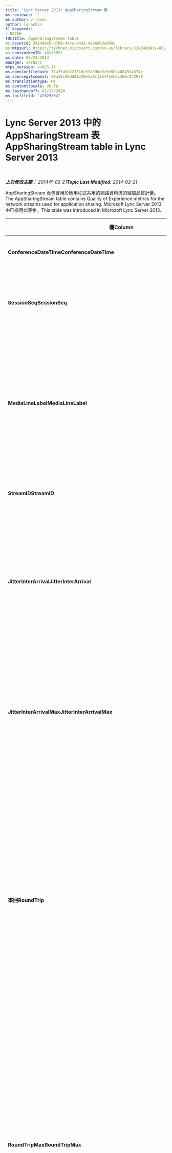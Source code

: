 ```yaml
---
title: 'Lync Server 2013: AppSharingStream 表'
ms.reviewer: ''
ms.author: v-lanac
author: lanachin
f1.keywords:
- NOCSH
TOCTitle: AppSharingStream table
ms:assetid: 391490cb-d7b8-44ca-b4d1-429600da909c
ms:mtpsurl: https://technet.microsoft.com/en-us/library/JJ204808(v=OCS.15)
ms:contentKeyID: 48183852
ms.date: 07/23/2014
manager: serdars
mtps_version: v=OCS.15
ms.openlocfilehash: 31a75ddd223816c57a69bd0c9e88b48845d4374e
ms.sourcegitcommit: 88a16c09dd91229e1a8c156445eb3c360c942978
ms.translationtype: MT
ms.contentlocale: zh-TW
ms.lasthandoff: 02/15/2020
ms.locfileid: "42029304"
---
```

<div data-xmlns="http://www.w3.org/1999/xhtml">

<div class="topic" data-xmlns="http://www.w3.org/1999/xhtml" data-msxsl="urn:schemas-microsoft-com:xslt" data-cs="http://msdn.microsoft.com/">

<div data-asp="http://msdn2.microsoft.com/asp">

# <a name="appsharingstream-table-in-lync-server-2013"></a><span data-ttu-id="96e37-102">Lync Server 2013 中的 AppSharingStream 表</span><span class="sxs-lookup"><span data-stu-id="96e37-102">AppSharingStream table in Lync Server 2013</span></span>

</div>

<div id="mainSection">

<div id="mainBody">

<span> </span>

<span data-ttu-id="96e37-103">_**上次修改主題：** 2014年-02-21_</span><span class="sxs-lookup"><span data-stu-id="96e37-103">_**Topic Last Modified:** 2014-02-21_</span></span>

<span data-ttu-id="96e37-104">AppSharingStream 表包含用於應用程式共用的網路資料流的經驗品質計量。</span><span class="sxs-lookup"><span data-stu-id="96e37-104">The AppSharingStream table contains Quality of Experience metrics for the network streams used for application sharing.</span></span> <span data-ttu-id="96e37-105">Microsoft Lync Server 2013 中已採用此表格。</span><span class="sxs-lookup"><span data-stu-id="96e37-105">This table was introduced in Microsoft Lync Server 2013.</span></span>


<table>
<colgroup>
<col style="width: 25%" />
<col style="width: 25%" />
<col style="width: 25%" />
<col style="width: 25%" />
</colgroup>
<thead>
<tr class="header">
<th><span data-ttu-id="96e37-106"><strong>欄</strong></span><span class="sxs-lookup"><span data-stu-id="96e37-106"><strong>Column</strong></span></span></th>
<th><span data-ttu-id="96e37-107"><strong>資料類型</strong></span><span class="sxs-lookup"><span data-stu-id="96e37-107"><strong>Data Type</strong></span></span></th>
<th><span data-ttu-id="96e37-108"><strong>主索引鍵 /</strong></span><span class="sxs-lookup"><span data-stu-id="96e37-108"><strong>Key/Index</strong></span></span></th>
<th><span data-ttu-id="96e37-109"><strong>詳細資料</strong></span><span class="sxs-lookup"><span data-stu-id="96e37-109"><strong>Details</strong></span></span></th>
</tr>
</thead>
<tbody>
<tr class="odd">
<td><p><span data-ttu-id="96e37-110"><strong>ConferenceDateTime</strong></span><span class="sxs-lookup"><span data-stu-id="96e37-110"><strong>ConferenceDateTime</strong></span></span></p></td>
<td><p><span data-ttu-id="96e37-111">dateTime</span><span class="sxs-lookup"><span data-stu-id="96e37-111">dateTime</span></span></p></td>
<td><p><span data-ttu-id="96e37-112">主要、外部</span><span class="sxs-lookup"><span data-stu-id="96e37-112">Primary, Foreign</span></span></p></td>
<td><p><span data-ttu-id="96e37-113">日期和啟動工作階段的時間。</span><span class="sxs-lookup"><span data-stu-id="96e37-113">Date and time that the session started.</span></span></p></td>
</tr>
<tr class="even">
<td><p><span data-ttu-id="96e37-114"><strong>SessionSeq</strong></span><span class="sxs-lookup"><span data-stu-id="96e37-114"><strong>SessionSeq</strong></span></span></p></td>
<td><p><span data-ttu-id="96e37-115">int</span><span class="sxs-lookup"><span data-stu-id="96e37-115">int</span></span></p></td>
<td><p><span data-ttu-id="96e37-116">主要、外部</span><span class="sxs-lookup"><span data-stu-id="96e37-116">Primary, Foreign</span></span></p></td>
<td><p><span data-ttu-id="96e37-117">用來區分工作階段的開始日期相同，並同時連續的識別碼。</span><span class="sxs-lookup"><span data-stu-id="96e37-117">Sequential identifier used to distinguish between sessions that started on the same date and at the same time.</span></span></p></td>
</tr>
<tr class="odd">
<td><p><span data-ttu-id="96e37-118"><strong>MediaLineLabel</strong></span><span class="sxs-lookup"><span data-stu-id="96e37-118"><strong>MediaLineLabel</strong></span></span></p></td>
<td><p><span data-ttu-id="96e37-119">tinyint</span><span class="sxs-lookup"><span data-stu-id="96e37-119">tinyint</span></span></p></td>
<td><p><span data-ttu-id="96e37-120">主要，外部</span><span class="sxs-lookup"><span data-stu-id="96e37-120">Primary, Foreign</span></span></p></td>
<td><p><span data-ttu-id="96e37-121">代表呼叫時所使用的視訊線的類型。</span><span class="sxs-lookup"><span data-stu-id="96e37-121">Represents the type of video line used in the call.</span></span> <span data-ttu-id="96e37-122">允許的值為：</span><span class="sxs-lookup"><span data-stu-id="96e37-122">Allowed values are:</span></span></p>
<ul>
<li><p><span data-ttu-id="96e37-123">0 – 音訊</span><span class="sxs-lookup"><span data-stu-id="96e37-123">0 – Audio</span></span></p></li>
<li><p><span data-ttu-id="96e37-124">1 – 影片</span><span class="sxs-lookup"><span data-stu-id="96e37-124">1 – Video</span></span></p></li>
<li><p><span data-ttu-id="96e37-125">2 – 全景視訊</span><span class="sxs-lookup"><span data-stu-id="96e37-125">2 – Panoramic video</span></span></p></li>
<li><p><span data-ttu-id="96e37-126">3 – 應用程式/桌面共用</span><span class="sxs-lookup"><span data-stu-id="96e37-126">3 –Application/Desktop Sharing</span></span></p></li>
</ul></td>
</tr>
<tr class="even">
<td><p><span data-ttu-id="96e37-127"><strong>StreamID</strong></span><span class="sxs-lookup"><span data-stu-id="96e37-127"><strong>StreamID</strong></span></span></p></td>
<td><p><span data-ttu-id="96e37-128">int</span><span class="sxs-lookup"><span data-stu-id="96e37-128">int</span></span></p></td>
<td><p><span data-ttu-id="96e37-129">主要</span><span class="sxs-lookup"><span data-stu-id="96e37-129">Primary</span></span></p></td>
<td><p><span data-ttu-id="96e37-130">應用程式共用資料流的唯一識別碼。</span><span class="sxs-lookup"><span data-stu-id="96e37-130">Unique identifier of the application sharing stream.</span></span></p></td>
</tr>
<tr class="odd">
<td><p><span data-ttu-id="96e37-131"><strong>JitterInterArrival</strong></span><span class="sxs-lookup"><span data-stu-id="96e37-131"><strong>JitterInterArrival</strong></span></span></p></td>
<td><p><span data-ttu-id="96e37-132">int</span><span class="sxs-lookup"><span data-stu-id="96e37-132">int</span></span></p></td>
<td></td>
<td><p><span data-ttu-id="96e37-133">偵測到之間 RTP 封包抵達的平均抖動值。</span><span class="sxs-lookup"><span data-stu-id="96e37-133">Average jitter detected between RTP packet arrivals.</span></span> <span data-ttu-id="96e37-134">(抖動是評量&quot;shakiness&quot;的呼叫。)高抖動值通常是造成壅塞或超載的媒體伺服器，並導致扭曲或遺失音訊。</span><span class="sxs-lookup"><span data-stu-id="96e37-134">(Jitter is a measure of the &quot;shakiness&quot; of a call.) High jitter values are typically caused by congestion or an overloaded media server, and result in distorted or lost audio.</span></span></p></td>
</tr>
<tr class="even">
<td><p><span data-ttu-id="96e37-135"><strong>JitterInterArrivalMax</strong></span><span class="sxs-lookup"><span data-stu-id="96e37-135"><strong>JitterInterArrivalMax</strong></span></span></p></td>
<td><p><span data-ttu-id="96e37-136">int</span><span class="sxs-lookup"><span data-stu-id="96e37-136">int</span></span></p></td>
<td></td>
<td><p><span data-ttu-id="96e37-137">偵測到 RTP 封包抵達之間的最大抖動。</span><span class="sxs-lookup"><span data-stu-id="96e37-137">Maximum jitter detected between RTP packet arrivals.</span></span> <span data-ttu-id="96e37-138">(抖動是評量&quot;shakiness&quot;的呼叫。)高抖動值通常是造成壅塞或超載的媒體伺服器，並導致扭曲或遺失音訊。</span><span class="sxs-lookup"><span data-stu-id="96e37-138">(Jitter is a measure of the &quot;shakiness&quot; of a call.) High jitter values are typically caused by congestion or an overloaded media server, and result in distorted or lost audio.</span></span></p></td>
</tr>
<tr class="odd">
<td><p><span data-ttu-id="96e37-139"><strong>來回</strong></span><span class="sxs-lookup"><span data-stu-id="96e37-139"><strong>RoundTrip</strong></span></span></p></td>
<td><p><span data-ttu-id="96e37-140">int</span><span class="sxs-lookup"><span data-stu-id="96e37-140">int</span></span></p></td>
<td></td>
<td><p><span data-ttu-id="96e37-141">平均量 （以毫秒為單位） 所需的即時傳輸通訊協定封包傳輸至另一個端點，再重新。</span><span class="sxs-lookup"><span data-stu-id="96e37-141">Average amount of (in milliseconds) required for a Real-Time Transport Protocol packet to travel to another endpoint and then back.</span></span> <span data-ttu-id="96e37-142">200 毫秒或更低的來回行程時間會被視為的可接受的品質。</span><span class="sxs-lookup"><span data-stu-id="96e37-142">Round-trip times of 200 milliseconds or less are considered of acceptable quality.</span></span></p>
<p><span data-ttu-id="96e37-143">高的來回行程值可能被因國際電話路由;路由設定錯誤;或超載的媒體伺服器。</span><span class="sxs-lookup"><span data-stu-id="96e37-143">High round-trip values can be caused by international call routing; a routing misconfiguration; or an overloaded media server.</span></span> <span data-ttu-id="96e37-144">高的來回行程時間會導致雙向、 即時音訊交談的問題。</span><span class="sxs-lookup"><span data-stu-id="96e37-144">High round-trip times result in difficulties with two-way, real-time audio conversations.</span></span></p></td>
</tr>
<tr class="even">
<td><p><span data-ttu-id="96e37-145"><strong>RoundTripMax</strong></span><span class="sxs-lookup"><span data-stu-id="96e37-145"><strong>RoundTripMax</strong></span></span></p></td>
<td><p><span data-ttu-id="96e37-146">int</span><span class="sxs-lookup"><span data-stu-id="96e37-146">int</span></span></p></td>
<td></td>
<td><p><span data-ttu-id="96e37-147">最大量 （以毫秒為單位） 所需的即時傳輸通訊協定封包傳輸至另一個端點，再重新。</span><span class="sxs-lookup"><span data-stu-id="96e37-147">Maximum amount of (in milliseconds) required for a Real-Time Transport Protocol packet to travel to another endpoint and then back.</span></span> <span data-ttu-id="96e37-148">200 毫秒或更低的來回行程時間會被視為的可接受的品質。</span><span class="sxs-lookup"><span data-stu-id="96e37-148">Round-trip times of 200 milliseconds or less are considered of acceptable quality.</span></span></p>
<p><span data-ttu-id="96e37-149">高的來回行程值可能被因國際電話路由;路由設定錯誤;或超載的媒體伺服器。</span><span class="sxs-lookup"><span data-stu-id="96e37-149">High round-trip values can be caused by international call routing; a routing misconfiguration; or an overloaded media server.</span></span> <span data-ttu-id="96e37-150">高的來回行程時間會導致雙向、 即時音訊交談的問題。</span><span class="sxs-lookup"><span data-stu-id="96e37-150">High round-trip times result in difficulties with two-way, real-time audio conversations.</span></span></p></td>
</tr>
<tr class="odd">
<td><p><span data-ttu-id="96e37-151"><strong>PacketLossRate</strong></span><span class="sxs-lookup"><span data-stu-id="96e37-151"><strong>PacketLossRate</strong></span></span></p></td>
<td><p><span data-ttu-id="96e37-152">float</span><span class="sxs-lookup"><span data-stu-id="96e37-152">float</span></span></p></td>
<td></td>
<td><p><span data-ttu-id="96e37-153">即時傳輸通訊協定 (RTP) 封包遺失平均速率。</span><span class="sxs-lookup"><span data-stu-id="96e37-153">Average rate of Real-Time Transport Protocol (RTP) packet loss.</span></span> <span data-ttu-id="96e37-154">（封包遺失發生於 RTP 封包，用於傳輸音訊和視訊在網際網路上的通訊協定無法到達其目的地）。高遺失率是通常會因壅塞;缺少的頻寬;無線壅塞或干擾;或超載的媒體伺服器。</span><span class="sxs-lookup"><span data-stu-id="96e37-154">(Packet loss occurs when RTP packets, a protocol used for transmitting audio and video across the Internet, failed to reach their destination.) High loss rates are generally caused by congestion; lack of bandwidth; wireless congestion or interference; or an overloaded media server.</span></span> <span data-ttu-id="96e37-155">封包遺失通常會導致扭曲或遺失音訊。</span><span class="sxs-lookup"><span data-stu-id="96e37-155">Packet loss typically results in distorted or lost audio.</span></span></p></td>
</tr>
<tr class="even">
<td><p><span data-ttu-id="96e37-156"><strong>PacketLossRateMax</strong></span><span class="sxs-lookup"><span data-stu-id="96e37-156"><strong>PacketLossRateMax</strong></span></span></p></td>
<td><p><span data-ttu-id="96e37-157">float</span><span class="sxs-lookup"><span data-stu-id="96e37-157">float</span></span></p></td>
<td></td>
<td><p><span data-ttu-id="96e37-158">即時傳輸通訊協定 (RTP) 封包遺失量的最大速率。</span><span class="sxs-lookup"><span data-stu-id="96e37-158">Maximum rate of Real-Time Transport Protocol (RTP) packet loss.</span></span> <span data-ttu-id="96e37-159">（封包遺失發生於 RTP 封包，用於傳輸音訊和視訊在網際網路上的通訊協定無法到達其目的地）。高遺失率是通常會因壅塞;缺少的頻寬;無線壅塞或干擾;或超載的媒體伺服器。</span><span class="sxs-lookup"><span data-stu-id="96e37-159">(Packet loss occurs when RTP packets, a protocol used for transmitting audio and video across the Internet, failed to reach their destination.) High loss rates are generally caused by congestion; lack of bandwidth; wireless congestion or interference; or an overloaded media server.</span></span> <span data-ttu-id="96e37-160">封包遺失通常會導致扭曲或遺失音訊。</span><span class="sxs-lookup"><span data-stu-id="96e37-160">Packet loss typically results in distorted or lost audio.</span></span></p></td>
</tr>
<tr class="odd">
<td><p><span data-ttu-id="96e37-161"><strong>PacketUtilization</strong></span><span class="sxs-lookup"><span data-stu-id="96e37-161"><strong>PacketUtilization</strong></span></span></p></td>
<td><p><span data-ttu-id="96e37-162">int</span><span class="sxs-lookup"><span data-stu-id="96e37-162">int</span></span></p></td>
<td></td>
<td><p><span data-ttu-id="96e37-163">傳送的封包數。</span><span class="sxs-lookup"><span data-stu-id="96e37-163">Number of packets sent.</span></span></p></td>
</tr>
<tr class="even">
<td><p><span data-ttu-id="96e37-164"><strong>BandwidthEst</strong></span><span class="sxs-lookup"><span data-stu-id="96e37-164"><strong>BandwidthEst</strong></span></span></p></td>
<td><p><span data-ttu-id="96e37-165">int</span><span class="sxs-lookup"><span data-stu-id="96e37-165">int</span></span></p></td>
<td></td>
<td><p><span data-ttu-id="96e37-166">估計可用的單向頻寬工作階段的結尾。</span><span class="sxs-lookup"><span data-stu-id="96e37-166">Estimated one-way bandwidth available at the end of the session.</span></span> <span data-ttu-id="96e37-167">報告每秒位元數。</span><span class="sxs-lookup"><span data-stu-id="96e37-167">Reported in bits per second.</span></span></p></td>
</tr>
<tr class="odd">
<td><p><span data-ttu-id="96e37-168"><strong>AppSharingPayloadDescription</strong></span><span class="sxs-lookup"><span data-stu-id="96e37-168"><strong>AppSharingPayloadDescription</strong></span></span></p></td>
<td><p><span data-ttu-id="96e37-169">int</span><span class="sxs-lookup"><span data-stu-id="96e37-169">int</span></span></p></td>
<td></td>
<td><p><span data-ttu-id="96e37-170">共用裝載的應用程式的描述。</span><span class="sxs-lookup"><span data-stu-id="96e37-170">Description of the application sharing payload.</span></span></p></td>
</tr>
<tr class="even">
<td><p><span data-ttu-id="96e37-171"><strong>RelativeOneWayTotal</strong></span><span class="sxs-lookup"><span data-stu-id="96e37-171"><strong>RelativeOneWayTotal</strong></span></span></p></td>
<td><p><span data-ttu-id="96e37-172">float</span><span class="sxs-lookup"><span data-stu-id="96e37-172">float</span></span></p></td>
<td></td>
<td><p><span data-ttu-id="96e37-173">總數量單向延遲的詳細資訊。</span><span class="sxs-lookup"><span data-stu-id="96e37-173">Total amount of one-way latency.</span></span> <span data-ttu-id="96e37-174">相對單向延遲測量用戶端與伺服器之間的延遲時間。</span><span class="sxs-lookup"><span data-stu-id="96e37-174">Relative one-way latency measures the delay between the client and the server.</span></span></p></td>
</tr>
<tr class="odd">
<td><p><span data-ttu-id="96e37-175"><strong>RelativeOneWayAverage</strong></span><span class="sxs-lookup"><span data-stu-id="96e37-175"><strong>RelativeOneWayAverage</strong></span></span></p></td>
<td><p><span data-ttu-id="96e37-176">float</span><span class="sxs-lookup"><span data-stu-id="96e37-176">float</span></span></p></td>
<td></td>
<td><p><span data-ttu-id="96e37-177">平均量單向延遲的詳細資訊。</span><span class="sxs-lookup"><span data-stu-id="96e37-177">Average amount of one-way latency.</span></span> <span data-ttu-id="96e37-178">相對單向延遲測量用戶端與伺服器之間的延遲時間。</span><span class="sxs-lookup"><span data-stu-id="96e37-178">Relative one-way latency measures the delay between the client and the server.</span></span></p></td>
</tr>
<tr class="even">
<td><p><span data-ttu-id="96e37-179"><strong>RelativeOneWayMax</strong></span><span class="sxs-lookup"><span data-stu-id="96e37-179"><strong>RelativeOneWayMax</strong></span></span></p></td>
<td><p><span data-ttu-id="96e37-180">float</span><span class="sxs-lookup"><span data-stu-id="96e37-180">float</span></span></p></td>
<td></td>
<td><p><span data-ttu-id="96e37-181">最大數量單向延遲的詳細資訊。</span><span class="sxs-lookup"><span data-stu-id="96e37-181">Maximum amount of one-way latency.</span></span> <span data-ttu-id="96e37-182">相對單向延遲測量用戶端與伺服器之間的延遲時間。</span><span class="sxs-lookup"><span data-stu-id="96e37-182">Relative one-way latency measures the delay between the client and the server.</span></span></p></td>
</tr>
<tr class="odd">
<td><p><span data-ttu-id="96e37-183"><strong>RelativeOneWayBurstOccurrences</strong></span><span class="sxs-lookup"><span data-stu-id="96e37-183"><strong>RelativeOneWayBurstOccurrences</strong></span></span></p></td>
<td><p><span data-ttu-id="96e37-184">int</span><span class="sxs-lookup"><span data-stu-id="96e37-184">int</span></span></p></td>
<td></td>
<td><p><span data-ttu-id="96e37-185">總單向的高載發生次數。</span><span class="sxs-lookup"><span data-stu-id="96e37-185">Total one-way burst occurrences.</span></span> <span data-ttu-id="96e37-186">「 爆發的 「 傳輸是傳輸資料流向中而不穩定的資料流是不可預期的連續的位置。</span><span class="sxs-lookup"><span data-stu-id="96e37-186">A “bursty” transmission is a transmission where data flows in unpredictable bursts as opposed to a steady stream.</span></span> <span data-ttu-id="96e37-187">此評量測量用戶端與伺服器之間的資料流程。</span><span class="sxs-lookup"><span data-stu-id="96e37-187">This metric measures data flow between the client and the server.</span></span></p></td>
</tr>
<tr class="even">
<td><p><span data-ttu-id="96e37-188"><strong>RelativeOneWayBurstDensity</strong></span><span class="sxs-lookup"><span data-stu-id="96e37-188"><strong>RelativeOneWayBurstDensity</strong></span></span></p></td>
<td><p><span data-ttu-id="96e37-189">float</span><span class="sxs-lookup"><span data-stu-id="96e37-189">float</span></span></p></td>
<td></td>
<td><p><span data-ttu-id="96e37-190">總單向的高載密度。</span><span class="sxs-lookup"><span data-stu-id="96e37-190">Total one-way burst density.</span></span> <span data-ttu-id="96e37-191">「 爆發的 「 傳輸是傳輸資料流向中而不穩定的資料流是不可預期的連續的位置。</span><span class="sxs-lookup"><span data-stu-id="96e37-191">A “bursty” transmission is a transmission where data flows in unpredictable bursts as opposed to a steady stream.</span></span> <span data-ttu-id="96e37-192">此評量測量用戶端與伺服器之間的資料流程。</span><span class="sxs-lookup"><span data-stu-id="96e37-192">This metric measures data flow between the client and the server.</span></span></p></td>
</tr>
<tr class="odd">
<td><p><span data-ttu-id="96e37-193"><strong>RelativeOneWayBurstDuration</strong></span><span class="sxs-lookup"><span data-stu-id="96e37-193"><strong>RelativeOneWayBurstDuration</strong></span></span></p></td>
<td><p><span data-ttu-id="96e37-194">float</span><span class="sxs-lookup"><span data-stu-id="96e37-194">float</span></span></p></td>
<td></td>
<td><p><span data-ttu-id="96e37-195">總單向的高載持續時間。</span><span class="sxs-lookup"><span data-stu-id="96e37-195">Total one-way burst duration.</span></span> <span data-ttu-id="96e37-196">「 爆發的 「 傳輸是傳輸資料流向中而不穩定的資料流是不可預期的連續的位置。</span><span class="sxs-lookup"><span data-stu-id="96e37-196">A “bursty” transmission is a transmission where data flows in unpredictable bursts as opposed to a steady stream.</span></span> <span data-ttu-id="96e37-197">此評量測量用戶端與伺服器之間的資料流程。</span><span class="sxs-lookup"><span data-stu-id="96e37-197">This metric measures data flow between the client and the server.</span></span></p></td>
</tr>
<tr class="even">
<td><p><span data-ttu-id="96e37-198"><strong>RelativeOneWayGapOccurrences</strong></span><span class="sxs-lookup"><span data-stu-id="96e37-198"><strong>RelativeOneWayGapOccurrences</strong></span></span></p></td>
<td><p><span data-ttu-id="96e37-199">int</span><span class="sxs-lookup"><span data-stu-id="96e37-199">int</span></span></p></td>
<td></td>
<td><p><span data-ttu-id="96e37-200">總單向的缺口發生次數。</span><span class="sxs-lookup"><span data-stu-id="96e37-200">Total one-way gap occurrences.</span></span> <span data-ttu-id="96e37-201">「 爆發的 「 傳輸是傳輸資料流向無法預測激增而不穩定的資料流; 中的位置間斷的傷害指出這些激增之間的延遲。</span><span class="sxs-lookup"><span data-stu-id="96e37-201">A “bursty” transmission is a transmission where data flows in unpredictable bursts as opposed to a steady stream; gaps indicate delays between these bursts.</span></span> <span data-ttu-id="96e37-202">此評量測量用戶端與伺服器之間的資料流程。</span><span class="sxs-lookup"><span data-stu-id="96e37-202">This metric measures data flow between the client and the server.</span></span></p></td>
</tr>
<tr class="odd">
<td><p><span data-ttu-id="96e37-203"><strong>RelativeOneWayGapDensity</strong></span><span class="sxs-lookup"><span data-stu-id="96e37-203"><strong>RelativeOneWayGapDensity</strong></span></span></p></td>
<td><p><span data-ttu-id="96e37-204">float</span><span class="sxs-lookup"><span data-stu-id="96e37-204">float</span></span></p></td>
<td></td>
<td><p><span data-ttu-id="96e37-205">總單向的缺口密度。</span><span class="sxs-lookup"><span data-stu-id="96e37-205">Total one-way gap density.</span></span> <span data-ttu-id="96e37-206">「 爆發的 「 傳輸是傳輸資料流向無法預測激增而不穩定的資料流; 中的位置間斷的傷害指出這些激增之間的延遲。</span><span class="sxs-lookup"><span data-stu-id="96e37-206">A “bursty” transmission is a transmission where data flows in unpredictable bursts as opposed to a steady stream; gaps indicate delays between these bursts.</span></span> <span data-ttu-id="96e37-207">此評量測量用戶端與伺服器之間的資料流程。</span><span class="sxs-lookup"><span data-stu-id="96e37-207">This metric measures data flow between the client and the server.</span></span></p></td>
</tr>
<tr class="even">
<td><p><span data-ttu-id="96e37-208"><strong>RelativeOneWayGapDuration</strong></span><span class="sxs-lookup"><span data-stu-id="96e37-208"><strong>RelativeOneWayGapDuration</strong></span></span></p></td>
<td><p><span data-ttu-id="96e37-209">float</span><span class="sxs-lookup"><span data-stu-id="96e37-209">float</span></span></p></td>
<td></td>
<td><p><span data-ttu-id="96e37-210">總單向缺口持續時間。</span><span class="sxs-lookup"><span data-stu-id="96e37-210">Total one-way gap duration.</span></span> <span data-ttu-id="96e37-211">「 爆發的 「 傳輸是傳輸資料流向無法預測激增而不穩定的資料流; 中的位置間斷的傷害指出這些激增之間的延遲。</span><span class="sxs-lookup"><span data-stu-id="96e37-211">A “bursty” transmission is a transmission where data flows in unpredictable bursts as opposed to a steady stream; gaps indicate delays between these bursts.</span></span> <span data-ttu-id="96e37-212">此評量測量用戶端與伺服器之間的資料流程。</span><span class="sxs-lookup"><span data-stu-id="96e37-212">This metric measures data flow between the client and the server.</span></span></p></td>
</tr>
<tr class="odd">
<td><p><span data-ttu-id="96e37-213"><strong>ApplicationSharingType</strong></span><span class="sxs-lookup"><span data-stu-id="96e37-213"><strong>ApplicationSharingType</strong></span></span></p></td>
<td><p><span data-ttu-id="96e37-214">varChar(256)</span><span class="sxs-lookup"><span data-stu-id="96e37-214">varChar(256)</span></span></p></td>
<td></td>
<td><p><span data-ttu-id="96e37-215">應用程式角色 （共享者或檢視器） 及內容類型。</span><span class="sxs-lookup"><span data-stu-id="96e37-215">Application role (Sharer or Viewer) and content type.</span></span></p></td>
</tr>
<tr class="even">
<td><p><span data-ttu-id="96e37-216"><strong>RDPTileProcessingLatencyTotal</strong></span><span class="sxs-lookup"><span data-stu-id="96e37-216"><strong>RDPTileProcessingLatencyTotal</strong></span></span></p></td>
<td><p><span data-ttu-id="96e37-217">float</span><span class="sxs-lookup"><span data-stu-id="96e37-217">float</span></span></p></td>
<td></td>
<td><p><span data-ttu-id="96e37-218">遠端桌面通訊協定 (RDP) 磚的總處理時間。</span><span class="sxs-lookup"><span data-stu-id="96e37-218">Total processing time for remote desktop protocol (RDP) tiles.</span></span> <span data-ttu-id="96e37-219">較高的總等於長的延遲時間，以檢視體驗。</span><span class="sxs-lookup"><span data-stu-id="96e37-219">A higher total equates to a longer delay in the viewing experience.</span></span></p></td>
</tr>
<tr class="odd">
<td><p><span data-ttu-id="96e37-220"><strong>RDPTileProcessingLatencyAverage</strong></span><span class="sxs-lookup"><span data-stu-id="96e37-220"><strong>RDPTileProcessingLatencyAverage</strong></span></span></p></td>
<td><p><span data-ttu-id="96e37-221">float</span><span class="sxs-lookup"><span data-stu-id="96e37-221">float</span></span></p></td>
<td></td>
<td><p><span data-ttu-id="96e37-222">平均處理時間遠端桌面通訊協定 (RDP) 磚。</span><span class="sxs-lookup"><span data-stu-id="96e37-222">Average processing time for remote desktop protocol (RDP) tiles.</span></span> <span data-ttu-id="96e37-223">較高的總等於長的延遲時間，以檢視體驗。</span><span class="sxs-lookup"><span data-stu-id="96e37-223">A higher total equates to a longer delay in the viewing experience.</span></span></p></td>
</tr>
<tr class="even">
<td><p><span data-ttu-id="96e37-224"><strong>RDPTileProcessingLatencyMax</strong></span><span class="sxs-lookup"><span data-stu-id="96e37-224"><strong>RDPTileProcessingLatencyMax</strong></span></span></p></td>
<td><p><span data-ttu-id="96e37-225">float</span><span class="sxs-lookup"><span data-stu-id="96e37-225">float</span></span></p></td>
<td></td>
<td><p><span data-ttu-id="96e37-226">遠端桌面通訊協定 (RDP) 磚的最大處理時間。</span><span class="sxs-lookup"><span data-stu-id="96e37-226">Maximum processing time for remote desktop protocol (RDP) tiles.</span></span> <span data-ttu-id="96e37-227">較高的總等於長的延遲時間，以檢視體驗。</span><span class="sxs-lookup"><span data-stu-id="96e37-227">A higher total equates to a longer delay in the viewing experience.</span></span></p></td>
</tr>
<tr class="odd">
<td><p><span data-ttu-id="96e37-228"><strong>RDPTileProcessingLatencyBurstOccurrences</strong></span><span class="sxs-lookup"><span data-stu-id="96e37-228"><strong>RDPTileProcessingLatencyBurstOccurrences</strong></span></span></p></td>
<td><p><span data-ttu-id="96e37-229">int</span><span class="sxs-lookup"><span data-stu-id="96e37-229">int</span></span></p></td>
<td></td>
<td><p><span data-ttu-id="96e37-230">遠端桌面通訊協定 (RDP) 磚之處理時間內，高載發生次數。</span><span class="sxs-lookup"><span data-stu-id="96e37-230">Burst occurrences in the processing time for remote desktop protocol (RDP) tiles.</span></span> <span data-ttu-id="96e37-231">「 爆發的 「 傳輸是傳輸資料流向中而不穩定的資料流是不可預期的連續的位置。</span><span class="sxs-lookup"><span data-stu-id="96e37-231">A “bursty” transmission is a transmission where data flows in unpredictable bursts as opposed to a steady stream.</span></span></p></td>
</tr>
<tr class="even">
<td><p><span data-ttu-id="96e37-232"><strong>RDPTileProcessingLatencyBurstDensity</strong></span><span class="sxs-lookup"><span data-stu-id="96e37-232"><strong>RDPTileProcessingLatencyBurstDensity</strong></span></span></p></td>
<td><p><span data-ttu-id="96e37-233">float</span><span class="sxs-lookup"><span data-stu-id="96e37-233">float</span></span></p></td>
<td></td>
<td><p><span data-ttu-id="96e37-234">遠端桌面通訊協定 (RDP) 磚之處理時間內，高載密度。</span><span class="sxs-lookup"><span data-stu-id="96e37-234">Burst density in the processing time for remote desktop protocol (RDP) tiles.</span></span> <span data-ttu-id="96e37-235">「 爆發的 「 傳輸是傳輸資料流向中而不穩定的資料流是不可預期的連續的位置。</span><span class="sxs-lookup"><span data-stu-id="96e37-235">A “bursty” transmission is a transmission where data flows in unpredictable bursts as opposed to a steady stream.</span></span></p></td>
</tr>
<tr class="odd">
<td><p><span data-ttu-id="96e37-236"><strong>RDPTileProcessingLatencyBurstDuration</strong></span><span class="sxs-lookup"><span data-stu-id="96e37-236"><strong>RDPTileProcessingLatencyBurstDuration</strong></span></span></p></td>
<td><p><span data-ttu-id="96e37-237">float</span><span class="sxs-lookup"><span data-stu-id="96e37-237">float</span></span></p></td>
<td></td>
<td><p><span data-ttu-id="96e37-238">高載持續時間在遠端桌面通訊協定 (RDP) 磚之處理時間。</span><span class="sxs-lookup"><span data-stu-id="96e37-238">Burst duration in the processing time for remote desktop protocol (RDP) tiles.</span></span> <span data-ttu-id="96e37-239">「 爆發的 「 傳輸是傳輸資料流向中而不穩定的資料流是不可預期的連續的位置。</span><span class="sxs-lookup"><span data-stu-id="96e37-239">A “bursty” transmission is a transmission where data flows in unpredictable bursts as opposed to a steady stream.</span></span></p></td>
</tr>
<tr class="even">
<td><p><span data-ttu-id="96e37-240"><strong>RDPTileProcessingLatencyGapOccurrences</strong></span><span class="sxs-lookup"><span data-stu-id="96e37-240"><strong>RDPTileProcessingLatencyGapOccurrences</strong></span></span></p></td>
<td><p><span data-ttu-id="96e37-241">int</span><span class="sxs-lookup"><span data-stu-id="96e37-241">int</span></span></p></td>
<td></td>
<td><p><span data-ttu-id="96e37-242">遠端桌面通訊協定 (RDP) 磚之處理時間內的缺口發生次數。</span><span class="sxs-lookup"><span data-stu-id="96e37-242">Gap occurrences in the processing time for remote desktop protocol (RDP) tiles.</span></span></p></td>
</tr>
<tr class="odd">
<td><p><span data-ttu-id="96e37-243"><strong>RDPTileProcessingLatencyGapDensity</strong></span><span class="sxs-lookup"><span data-stu-id="96e37-243"><strong>RDPTileProcessingLatencyGapDensity</strong></span></span></p></td>
<td><p><span data-ttu-id="96e37-244">float</span><span class="sxs-lookup"><span data-stu-id="96e37-244">float</span></span></p></td>
<td></td>
<td><p><span data-ttu-id="96e37-245">遠端桌面通訊協定 (RDP) 磚之處理時間內的缺口密度。</span><span class="sxs-lookup"><span data-stu-id="96e37-245">Gap density in the processing time for remote desktop protocol (RDP) tiles.</span></span> <span data-ttu-id="96e37-246">低表示的缺口密度等於較佳的檢視經驗。</span><span class="sxs-lookup"><span data-stu-id="96e37-246">Low gap density equates to a better viewing experience.</span></span></p></td>
</tr>
<tr class="even">
<td><p><span data-ttu-id="96e37-247"><strong>RDPTileProcessingLatencyGapDuration</strong></span><span class="sxs-lookup"><span data-stu-id="96e37-247"><strong>RDPTileProcessingLatencyGapDuration</strong></span></span></p></td>
<td><p><span data-ttu-id="96e37-248">float</span><span class="sxs-lookup"><span data-stu-id="96e37-248">float</span></span></p></td>
<td></td>
<td><p><span data-ttu-id="96e37-249">遠端桌面通訊協定 (RDP) 磚之處理時間內的缺口持續時間。</span><span class="sxs-lookup"><span data-stu-id="96e37-249">Gap duration in the processing time for remote desktop protocol (RDP) tiles.</span></span> <span data-ttu-id="96e37-250">簡短表示的缺口持續時間等同於較佳的檢視經驗。</span><span class="sxs-lookup"><span data-stu-id="96e37-250">Short gap durations equate to a better viewing experience.</span></span></p></td>
</tr>
<tr class="odd">
<td><p><span data-ttu-id="96e37-251"><strong>CaptureTileRateTotal</strong></span><span class="sxs-lookup"><span data-stu-id="96e37-251"><strong>CaptureTileRateTotal</strong></span></span></p></td>
<td><p><span data-ttu-id="96e37-252">float</span><span class="sxs-lookup"><span data-stu-id="96e37-252">float</span></span></p></td>
<td></td>
<td><p><span data-ttu-id="96e37-253">擷取磚 （單位為每秒磚數） 的總速率。</span><span class="sxs-lookup"><span data-stu-id="96e37-253">Total rate of captured tiles (in tiles per second).</span></span></p></td>
</tr>
<tr class="even">
<td><p><span data-ttu-id="96e37-254"><strong>CaptureTileRateAverage</strong></span><span class="sxs-lookup"><span data-stu-id="96e37-254"><strong>CaptureTileRateAverage</strong></span></span></p></td>
<td><p><span data-ttu-id="96e37-255">float</span><span class="sxs-lookup"><span data-stu-id="96e37-255">float</span></span></p></td>
<td></td>
<td><p><span data-ttu-id="96e37-256">擷取磚 （單位為每秒磚數） 的平均速率。</span><span class="sxs-lookup"><span data-stu-id="96e37-256">Average rate of captured tiles (in tiles per second).</span></span></p></td>
</tr>
<tr class="odd">
<td><p><span data-ttu-id="96e37-257"><strong>CaptureTileRateMax</strong></span><span class="sxs-lookup"><span data-stu-id="96e37-257"><strong>CaptureTileRateMax</strong></span></span></p></td>
<td><p><span data-ttu-id="96e37-258">float</span><span class="sxs-lookup"><span data-stu-id="96e37-258">float</span></span></p></td>
<td></td>
<td><p><span data-ttu-id="96e37-259">擷取磚 （單位為每秒磚數） 的最大速率。</span><span class="sxs-lookup"><span data-stu-id="96e37-259">Maximum rate of captured tiles (in tiles per second).</span></span></p></td>
</tr>
<tr class="even">
<td><p><span data-ttu-id="96e37-260"><strong>CaptureTileRateBurstOccurrences</strong></span><span class="sxs-lookup"><span data-stu-id="96e37-260"><strong>CaptureTileRateBurstOccurrences</strong></span></span></p></td>
<td><p><span data-ttu-id="96e37-261">int</span><span class="sxs-lookup"><span data-stu-id="96e37-261">in t</span></span></p></td>
<td></td>
<td><p><span data-ttu-id="96e37-262">高載發生次數 （單位為每秒磚數） 擷取磚的速率。</span><span class="sxs-lookup"><span data-stu-id="96e37-262">Burst occurrences in the rate of captured tiles (in tiles per second).</span></span></p></td>
</tr>
<tr class="odd">
<td><p><span data-ttu-id="96e37-263"><strong>CaptureTileRateBurstDensity</strong></span><span class="sxs-lookup"><span data-stu-id="96e37-263"><strong>CaptureTileRateBurstDensity</strong></span></span></p></td>
<td><p><span data-ttu-id="96e37-264">float</span><span class="sxs-lookup"><span data-stu-id="96e37-264">float</span></span></p></td>
<td></td>
<td><p><span data-ttu-id="96e37-265">高載密度 （單位為每秒磚數） 擷取磚的速率。</span><span class="sxs-lookup"><span data-stu-id="96e37-265">Burst density in the rate of captured tiles (in tiles per second).</span></span></p></td>
</tr>
<tr class="even">
<td><p><span data-ttu-id="96e37-266"><strong>CaptureTileRateBurstDuration</strong></span><span class="sxs-lookup"><span data-stu-id="96e37-266"><strong>CaptureTileRateBurstDuration</strong></span></span></p></td>
<td><p><span data-ttu-id="96e37-267">float</span><span class="sxs-lookup"><span data-stu-id="96e37-267">float</span></span></p></td>
<td></td>
<td><p><span data-ttu-id="96e37-268">高載持續時間 （單位為每秒磚數） 擷取磚的速率。</span><span class="sxs-lookup"><span data-stu-id="96e37-268">Burst duration in the rate of captured tiles (in tiles per second).</span></span></p></td>
</tr>
<tr class="odd">
<td><p><span data-ttu-id="96e37-269"><strong>CaptureTileRateGapOccurrences</strong></span><span class="sxs-lookup"><span data-stu-id="96e37-269"><strong>CaptureTileRateGapOccurrences</strong></span></span></p></td>
<td><p><span data-ttu-id="96e37-270">int</span><span class="sxs-lookup"><span data-stu-id="96e37-270">int</span></span></p></td>
<td></td>
<td><p><span data-ttu-id="96e37-271">（單位為每秒磚數） 擷取磚速率表示的缺口發生次數。</span><span class="sxs-lookup"><span data-stu-id="96e37-271">Gap occurrences in the rate of captured tiles (in tiles per second).</span></span></p></td>
</tr>
<tr class="even">
<td><p><span data-ttu-id="96e37-272"><strong>CaptureTileRateGapDensity</strong></span><span class="sxs-lookup"><span data-stu-id="96e37-272"><strong>CaptureTileRateGapDensity</strong></span></span></p></td>
<td><p><span data-ttu-id="96e37-273">float</span><span class="sxs-lookup"><span data-stu-id="96e37-273">float</span></span></p></td>
<td></td>
<td><p><span data-ttu-id="96e37-274">（單位為每秒磚數） 擷取磚速率表示的缺口密度。</span><span class="sxs-lookup"><span data-stu-id="96e37-274">Gap density in the rate of captured tiles (in tiles per second).</span></span></p></td>
</tr>
<tr class="odd">
<td><p><span data-ttu-id="96e37-275"><strong>CaptureTileRateGapDuration</strong></span><span class="sxs-lookup"><span data-stu-id="96e37-275"><strong>CaptureTileRateGapDuration</strong></span></span></p></td>
<td><p><span data-ttu-id="96e37-276">float</span><span class="sxs-lookup"><span data-stu-id="96e37-276">float</span></span></p></td>
<td></td>
<td><p><span data-ttu-id="96e37-277">（單位為每秒磚數） 擷取磚速率表示的缺口持續時間。</span><span class="sxs-lookup"><span data-stu-id="96e37-277">Gap duration in the rate of captured tiles (in tiles per second).</span></span></p></td>
</tr>
<tr class="even">
<td><p><span data-ttu-id="96e37-278"><strong>SpoiledTilePercentTotal</strong></span><span class="sxs-lookup"><span data-stu-id="96e37-278"><strong>SpoiledTilePercentTotal</strong></span></span></p></td>
<td><p><span data-ttu-id="96e37-279">float</span><span class="sxs-lookup"><span data-stu-id="96e37-279">float</span></span></p></td>
<td></td>
<td><p><span data-ttu-id="96e37-280">未抵達檢視者而被捨棄並以更新內容覆寫之內容的總百分比。</span><span class="sxs-lookup"><span data-stu-id="96e37-280">Total percentage of the content that did not reach the viewer but was instead discarded and overwritten by fresh content.</span></span></p></td>
</tr>
<tr class="odd">
<td><p><span data-ttu-id="96e37-281"><strong>SpoiledTilePercentAverage</strong></span><span class="sxs-lookup"><span data-stu-id="96e37-281"><strong>SpoiledTilePercentAverage</strong></span></span></p></td>
<td><p><span data-ttu-id="96e37-282">float</span><span class="sxs-lookup"><span data-stu-id="96e37-282">float</span></span></p></td>
<td></td>
<td><p><span data-ttu-id="96e37-283">未抵達檢視者而被捨棄並以更新內容覆寫之內容的平均百分比。</span><span class="sxs-lookup"><span data-stu-id="96e37-283">Average percentage of the content that did not reach the viewer but was instead discarded and overwritten by fresh content.</span></span></p></td>
</tr>
<tr class="even">
<td><p><span data-ttu-id="96e37-284"><strong>SpoiledTilePercentMax</strong></span><span class="sxs-lookup"><span data-stu-id="96e37-284"><strong>SpoiledTilePercentMax</strong></span></span></p></td>
<td><p><span data-ttu-id="96e37-285">float</span><span class="sxs-lookup"><span data-stu-id="96e37-285">float</span></span></p></td>
<td></td>
<td><p><span data-ttu-id="96e37-286">未抵達檢視者而被捨棄並以更新內容覆寫之內容的最大百分比。</span><span class="sxs-lookup"><span data-stu-id="96e37-286">Maximum percentage of the content that did not reach the viewer but was instead discarded and overwritten by fresh content.</span></span></p></td>
</tr>
<tr class="odd">
<td><p><span data-ttu-id="96e37-287"><strong>SpoiledTilePercentBurstOccurrences</strong></span><span class="sxs-lookup"><span data-stu-id="96e37-287"><strong>SpoiledTilePercentBurstOccurrences</strong></span></span></p></td>
<td><p><span data-ttu-id="96e37-288">int</span><span class="sxs-lookup"><span data-stu-id="96e37-288">int</span></span></p></td>
<td></td>
<td><p><span data-ttu-id="96e37-289">高載發生次數未抵達檢視者而被捨棄並以更新內容覆寫之內容。</span><span class="sxs-lookup"><span data-stu-id="96e37-289">Burst occurrences for the content that did not reach the viewer but was instead discarded and overwritten by fresh content.</span></span></p></td>
</tr>
<tr class="even">
<td><p><span data-ttu-id="96e37-290"><strong>SpoiledTilePercentBurstDensity</strong></span><span class="sxs-lookup"><span data-stu-id="96e37-290"><strong>SpoiledTilePercentBurstDensity</strong></span></span></p></td>
<td><p><span data-ttu-id="96e37-291">float</span><span class="sxs-lookup"><span data-stu-id="96e37-291">float</span></span></p></td>
<td></td>
<td><p><span data-ttu-id="96e37-292">高載密度未抵達檢視者而被捨棄並以更新內容覆寫之內容。</span><span class="sxs-lookup"><span data-stu-id="96e37-292">Burst density for the content that did not reach the viewer but was instead discarded and overwritten by fresh content.</span></span></p></td>
</tr>
<tr class="odd">
<td><p><span data-ttu-id="96e37-293"><strong>SpoiledTilePercentBurstDuration</strong></span><span class="sxs-lookup"><span data-stu-id="96e37-293"><strong>SpoiledTilePercentBurstDuration</strong></span></span></p></td>
<td><p><span data-ttu-id="96e37-294">float</span><span class="sxs-lookup"><span data-stu-id="96e37-294">float</span></span></p></td>
<td></td>
<td><p><span data-ttu-id="96e37-295">高載持續時間之內容的未抵達檢視者而被捨棄並以更新內容覆寫。</span><span class="sxs-lookup"><span data-stu-id="96e37-295">Burst duration for the content that did not reach the viewer but was instead discarded and overwritten by fresh content.</span></span></p></td>
</tr>
<tr class="even">
<td><p><span data-ttu-id="96e37-296"><strong>SpoiledTilePercentGapOccurrences</strong></span><span class="sxs-lookup"><span data-stu-id="96e37-296"><strong>SpoiledTilePercentGapOccurrences</strong></span></span></p></td>
<td><p><span data-ttu-id="96e37-297">int</span><span class="sxs-lookup"><span data-stu-id="96e37-297">int</span></span></p></td>
<td></td>
<td><p><span data-ttu-id="96e37-298">未抵達檢視者而被捨棄並以更新內容覆寫之內容的缺口發生次數。</span><span class="sxs-lookup"><span data-stu-id="96e37-298">Gap occurrences for the content that did not reach the viewer but was instead discarded and overwritten by fresh content.</span></span></p></td>
</tr>
<tr class="odd">
<td><p><span data-ttu-id="96e37-299"><strong>SpoiledTilePercentGapDensity</strong></span><span class="sxs-lookup"><span data-stu-id="96e37-299"><strong>SpoiledTilePercentGapDensity</strong></span></span></p></td>
<td><p><span data-ttu-id="96e37-300">float</span><span class="sxs-lookup"><span data-stu-id="96e37-300">float</span></span></p></td>
<td></td>
<td><p><span data-ttu-id="96e37-301">未抵達檢視者而被捨棄並以更新內容覆寫之內容的缺口密度。</span><span class="sxs-lookup"><span data-stu-id="96e37-301">Gap density for the content that did not reach the viewer but was instead discarded and overwritten by fresh content.</span></span></p></td>
</tr>
<tr class="even">
<td><p><span data-ttu-id="96e37-302"><strong>SpoiledTilePercentGapDuration</strong></span><span class="sxs-lookup"><span data-stu-id="96e37-302"><strong>SpoiledTilePercentGapDuration</strong></span></span></p></td>
<td><p><span data-ttu-id="96e37-303">float</span><span class="sxs-lookup"><span data-stu-id="96e37-303">float</span></span></p></td>
<td></td>
<td><p><span data-ttu-id="96e37-304">未抵達檢視者而被捨棄並以更新內容覆寫之內容的缺口持續時間。</span><span class="sxs-lookup"><span data-stu-id="96e37-304">Gap duration for the content that did not reach the viewer but was instead discarded and overwritten by fresh content.</span></span></p></td>
</tr>
<tr class="odd">
<td><p><span data-ttu-id="96e37-305"><strong>ScrapingFrameRateTotal</strong></span><span class="sxs-lookup"><span data-stu-id="96e37-305"><strong>ScrapingFrameRateTotal</strong></span></span></p></td>
<td><p><span data-ttu-id="96e37-306">float</span><span class="sxs-lookup"><span data-stu-id="96e37-306">float</span></span></p></td>
<td></td>
<td><p><span data-ttu-id="96e37-307">從圖形來源消去的總數。</span><span class="sxs-lookup"><span data-stu-id="96e37-307">Total number of frames scraped from the graphics source.</span></span></p></td>
</tr>
<tr class="even">
<td><p><span data-ttu-id="96e37-308"><strong>ScrapingFrameRateAverage</strong></span><span class="sxs-lookup"><span data-stu-id="96e37-308"><strong>ScrapingFrameRateAverage</strong></span></span></p></td>
<td><p><span data-ttu-id="96e37-309">float</span><span class="sxs-lookup"><span data-stu-id="96e37-309">float</span></span></p></td>
<td></td>
<td><p><span data-ttu-id="96e37-310">從圖形來源消去的平均數。</span><span class="sxs-lookup"><span data-stu-id="96e37-310">Average number of frames scraped from the graphics source.</span></span></p></td>
</tr>
<tr class="odd">
<td><p><span data-ttu-id="96e37-311"><strong>ScrapingFrameRateMax</strong></span><span class="sxs-lookup"><span data-stu-id="96e37-311"><strong>ScrapingFrameRateMax</strong></span></span></p></td>
<td><p><span data-ttu-id="96e37-312">float</span><span class="sxs-lookup"><span data-stu-id="96e37-312">float</span></span></p></td>
<td></td>
<td><p><span data-ttu-id="96e37-313">從圖形來源消去的數目上限。</span><span class="sxs-lookup"><span data-stu-id="96e37-313">Maximum number of frames scraped from the graphics source.</span></span></p></td>
</tr>
<tr class="even">
<td><p><span data-ttu-id="96e37-314"><strong>ScrapingFrameRateBurstOccurrences</strong></span><span class="sxs-lookup"><span data-stu-id="96e37-314"><strong>ScrapingFrameRateBurstOccurrences</strong></span></span></p></td>
<td><p><span data-ttu-id="96e37-315">int</span><span class="sxs-lookup"><span data-stu-id="96e37-315">int</span></span></p></td>
<td></td>
<td><p><span data-ttu-id="96e37-316">從圖形來源消高載發生次數。</span><span class="sxs-lookup"><span data-stu-id="96e37-316">Burst occurrences in the frames scraped from the graphics source.</span></span></p></td>
</tr>
<tr class="odd">
<td><p><span data-ttu-id="96e37-317"><strong>ScrapingFrameRateBurstDensity</strong></span><span class="sxs-lookup"><span data-stu-id="96e37-317"><strong>ScrapingFrameRateBurstDensity</strong></span></span></p></td>
<td><p><span data-ttu-id="96e37-318">float</span><span class="sxs-lookup"><span data-stu-id="96e37-318">float</span></span></p></td>
<td></td>
<td><p><span data-ttu-id="96e37-319">從圖形來源消高載密度。</span><span class="sxs-lookup"><span data-stu-id="96e37-319">Burst density in the frames scraped from the graphics source.</span></span></p></td>
</tr>
<tr class="even">
<td><p><span data-ttu-id="96e37-320"><strong>ScrapingFrameRateBurstDuration</strong></span><span class="sxs-lookup"><span data-stu-id="96e37-320"><strong>ScrapingFrameRateBurstDuration</strong></span></span></p></td>
<td><p><span data-ttu-id="96e37-321">float</span><span class="sxs-lookup"><span data-stu-id="96e37-321">float</span></span></p></td>
<td></td>
<td><p><span data-ttu-id="96e37-322">從圖形來源消高載持續時間。</span><span class="sxs-lookup"><span data-stu-id="96e37-322">Burst duration in the frames scraped from the graphics source.</span></span></p></td>
</tr>
<tr class="odd">
<td><p><span data-ttu-id="96e37-323"><strong>ScrapingFrameRateGapOccurrences</strong></span><span class="sxs-lookup"><span data-stu-id="96e37-323"><strong>ScrapingFrameRateGapOccurrences</strong></span></span></p></td>
<td><p><span data-ttu-id="96e37-324">int</span><span class="sxs-lookup"><span data-stu-id="96e37-324">int</span></span></p></td>
<td></td>
<td><p><span data-ttu-id="96e37-325">從圖形來源消表示的缺口發生次數。</span><span class="sxs-lookup"><span data-stu-id="96e37-325">Gap occurrences in the frames scraped from the graphics source.</span></span></p></td>
</tr>
<tr class="even">
<td><p><span data-ttu-id="96e37-326"><strong>ScrapingFrameRateGapDensity</strong></span><span class="sxs-lookup"><span data-stu-id="96e37-326"><strong>ScrapingFrameRateGapDensity</strong></span></span></p></td>
<td><p><span data-ttu-id="96e37-327">float</span><span class="sxs-lookup"><span data-stu-id="96e37-327">float</span></span></p></td>
<td></td>
<td><p><span data-ttu-id="96e37-328">從圖形來源消表示的缺口密度。</span><span class="sxs-lookup"><span data-stu-id="96e37-328">Gap density in the frames scraped from the graphics source.</span></span></p></td>
</tr>
<tr class="odd">
<td><p><span data-ttu-id="96e37-329"><strong>ScrapingFrameRateGapDuration</strong></span><span class="sxs-lookup"><span data-stu-id="96e37-329"><strong>ScrapingFrameRateGapDuration</strong></span></span></p></td>
<td><p><span data-ttu-id="96e37-330">float</span><span class="sxs-lookup"><span data-stu-id="96e37-330">float</span></span></p></td>
<td></td>
<td><p><span data-ttu-id="96e37-331">從圖形來源消表示的缺口持續時間。</span><span class="sxs-lookup"><span data-stu-id="96e37-331">Gap duration in the frames scraped from the graphics source.</span></span></p></td>
</tr>
<tr class="even">
<td><p><span data-ttu-id="96e37-332"><strong>IncomingTileRateTotal</strong></span><span class="sxs-lookup"><span data-stu-id="96e37-332"><strong>IncomingTileRateTotal</strong></span></span></p></td>
<td><p><span data-ttu-id="96e37-333">float</span><span class="sxs-lookup"><span data-stu-id="96e37-333">float</span></span></p></td>
<td></td>
<td><p><span data-ttu-id="96e37-334">以檢視者接收到的總傳入畫面速率。</span><span class="sxs-lookup"><span data-stu-id="96e37-334">Total incoming frame rate as received by the viewer.</span></span></p></td>
</tr>
<tr class="odd">
<td><p><span data-ttu-id="96e37-335"><strong>IncomingTileRateAverage</strong></span><span class="sxs-lookup"><span data-stu-id="96e37-335"><strong>IncomingTileRateAverage</strong></span></span></p></td>
<td><p><span data-ttu-id="96e37-336">float</span><span class="sxs-lookup"><span data-stu-id="96e37-336">float</span></span></p></td>
<td></td>
<td><p><span data-ttu-id="96e37-337">以檢視者接收到的平均傳入畫面速率。</span><span class="sxs-lookup"><span data-stu-id="96e37-337">Average incoming frame rate as received by the viewer.</span></span></p></td>
</tr>
<tr class="even">
<td><p><span data-ttu-id="96e37-338"><strong>IncomingTileRateMax</strong></span><span class="sxs-lookup"><span data-stu-id="96e37-338"><strong>IncomingTileRateMax</strong></span></span></p></td>
<td><p><span data-ttu-id="96e37-339">float</span><span class="sxs-lookup"><span data-stu-id="96e37-339">float</span></span></p></td>
<td></td>
<td><p><span data-ttu-id="96e37-340">以檢視者接收到的最大的傳入磚速率。</span><span class="sxs-lookup"><span data-stu-id="96e37-340">Maximum incoming tile rate as received by the viewer.</span></span></p></td>
</tr>
<tr class="odd">
<td><p><span data-ttu-id="96e37-341"><strong>IncomingTileRateBurstOccurrences</strong></span><span class="sxs-lookup"><span data-stu-id="96e37-341"><strong>IncomingTileRateBurstOccurrences</strong></span></span></p></td>
<td><p><span data-ttu-id="96e37-342">int</span><span class="sxs-lookup"><span data-stu-id="96e37-342">int</span></span></p></td>
<td></td>
<td><p><span data-ttu-id="96e37-343">高載發生次數的傳入磚速率，以檢視者接收到。</span><span class="sxs-lookup"><span data-stu-id="96e37-343">Burst occurrences in the incoming tile rate as received by the viewer.</span></span></p></td>
</tr>
<tr class="even">
<td><p><span data-ttu-id="96e37-344"><strong>IncomingTileRateBurstDensity</strong></span><span class="sxs-lookup"><span data-stu-id="96e37-344"><strong>IncomingTileRateBurstDensity</strong></span></span></p></td>
<td><p><span data-ttu-id="96e37-345">float</span><span class="sxs-lookup"><span data-stu-id="96e37-345">float</span></span></p></td>
<td></td>
<td><p><span data-ttu-id="96e37-346">高載密度的傳入磚速率，以檢視者接收到。</span><span class="sxs-lookup"><span data-stu-id="96e37-346">Burst density in the incoming tile rate as received by the viewer.</span></span></p></td>
</tr>
<tr class="odd">
<td><p><span data-ttu-id="96e37-347"><strong>IncomingTileRateBurstDuration</strong></span><span class="sxs-lookup"><span data-stu-id="96e37-347"><strong>IncomingTileRateBurstDuration</strong></span></span></p></td>
<td><p><span data-ttu-id="96e37-348">float</span><span class="sxs-lookup"><span data-stu-id="96e37-348">float</span></span></p></td>
<td></td>
<td><p><span data-ttu-id="96e37-349">高載持續時間的傳入磚速率，以檢視者接收到。</span><span class="sxs-lookup"><span data-stu-id="96e37-349">Burst duration in the incoming tile rate as received by the viewer.</span></span></p></td>
</tr>
<tr class="even">
<td><p><span data-ttu-id="96e37-350"><strong>IncomingTileRateGapOccurrences</strong></span><span class="sxs-lookup"><span data-stu-id="96e37-350"><strong>IncomingTileRateGapOccurrences</strong></span></span></p></td>
<td><p><span data-ttu-id="96e37-351">int</span><span class="sxs-lookup"><span data-stu-id="96e37-351">int</span></span></p></td>
<td></td>
<td><p><span data-ttu-id="96e37-352">以檢視者接收到的傳入磚速率表示的缺口發生次數。</span><span class="sxs-lookup"><span data-stu-id="96e37-352">Gap occurrences in the incoming tile rate as received by the viewer.</span></span></p></td>
</tr>
<tr class="odd">
<td><p><span data-ttu-id="96e37-353"><strong>IncomingTileRateGapDensity</strong></span><span class="sxs-lookup"><span data-stu-id="96e37-353"><strong>IncomingTileRateGapDensity</strong></span></span></p></td>
<td><p><span data-ttu-id="96e37-354">float</span><span class="sxs-lookup"><span data-stu-id="96e37-354">float</span></span></p></td>
<td></td>
<td><p><span data-ttu-id="96e37-355">以檢視者接收到的傳入磚速率表示的缺口密度。</span><span class="sxs-lookup"><span data-stu-id="96e37-355">Gap density in the incoming tile rate as received by the viewer.</span></span></p></td>
</tr>
<tr class="even">
<td><p><span data-ttu-id="96e37-356"><strong>IncomingTileRateGapDuration</strong></span><span class="sxs-lookup"><span data-stu-id="96e37-356"><strong>IncomingTileRateGapDuration</strong></span></span></p></td>
<td><p><span data-ttu-id="96e37-357">float</span><span class="sxs-lookup"><span data-stu-id="96e37-357">float</span></span></p></td>
<td></td>
<td><p><span data-ttu-id="96e37-358">以檢視者接收到的傳入磚速率表示的缺口持續時間。</span><span class="sxs-lookup"><span data-stu-id="96e37-358">Gap duration in the incoming tile rate as received by the viewer.</span></span></p></td>
</tr>
<tr class="odd">
<td><p><span data-ttu-id="96e37-359"><strong>IncomingFrameRateTotal</strong></span><span class="sxs-lookup"><span data-stu-id="96e37-359"><strong>IncomingFrameRateTotal</strong></span></span></p></td>
<td><p><span data-ttu-id="96e37-360">float</span><span class="sxs-lookup"><span data-stu-id="96e37-360">float</span></span></p></td>
<td></td>
<td><p><span data-ttu-id="96e37-361">以檢視者接收到的總傳入畫面速率。</span><span class="sxs-lookup"><span data-stu-id="96e37-361">Total incoming frame rate as received by the viewer.</span></span></p></td>
</tr>
<tr class="even">
<td><p><span data-ttu-id="96e37-362"><strong>IncomingFrameRateAverage</strong></span><span class="sxs-lookup"><span data-stu-id="96e37-362"><strong>IncomingFrameRateAverage</strong></span></span></p></td>
<td><p><span data-ttu-id="96e37-363">float</span><span class="sxs-lookup"><span data-stu-id="96e37-363">float</span></span></p></td>
<td></td>
<td><p><span data-ttu-id="96e37-364">以檢視者接收到的平均傳入畫面速率。</span><span class="sxs-lookup"><span data-stu-id="96e37-364">Average incoming frame rate as received by the viewer.</span></span></p></td>
</tr>
<tr class="odd">
<td><p><span data-ttu-id="96e37-365"><strong>IncomingFrameRateMax</strong></span><span class="sxs-lookup"><span data-stu-id="96e37-365"><strong>IncomingFrameRateMax</strong></span></span></p></td>
<td><p><span data-ttu-id="96e37-366">float</span><span class="sxs-lookup"><span data-stu-id="96e37-366">float</span></span></p></td>
<td></td>
<td><p><span data-ttu-id="96e37-367">最大傳入畫面速率為以檢視者接收到。</span><span class="sxs-lookup"><span data-stu-id="96e37-367">Maximum incoming frame rate as received by the viewer.</span></span></p></td>
</tr>
<tr class="even">
<td><p><span data-ttu-id="96e37-368"><strong>IncomingFrameRateBurstOccurrences</strong></span><span class="sxs-lookup"><span data-stu-id="96e37-368"><strong>IncomingFrameRateBurstOccurrences</strong></span></span></p></td>
<td><p><span data-ttu-id="96e37-369">int</span><span class="sxs-lookup"><span data-stu-id="96e37-369">int</span></span></p></td>
<td></td>
<td><p><span data-ttu-id="96e37-370">高載發生次數的傳入畫面速率，以檢視者接收到。</span><span class="sxs-lookup"><span data-stu-id="96e37-370">Burst occurrences in the incoming frame rate as received by the viewer.</span></span></p></td>
</tr>
<tr class="odd">
<td><p><span data-ttu-id="96e37-371"><strong>IncomingFrameRateBurstDensity</strong></span><span class="sxs-lookup"><span data-stu-id="96e37-371"><strong>IncomingFrameRateBurstDensity</strong></span></span></p></td>
<td><p><span data-ttu-id="96e37-372">float</span><span class="sxs-lookup"><span data-stu-id="96e37-372">float</span></span></p></td>
<td></td>
<td><p><span data-ttu-id="96e37-373">高載密度的傳入畫面速率，以檢視者接收到。</span><span class="sxs-lookup"><span data-stu-id="96e37-373">Burst density in the incoming frame rate as received by the viewer.</span></span></p></td>
</tr>
<tr class="even">
<td><p><span data-ttu-id="96e37-374"><strong>IncomingFrameRateBurstDuration</strong></span><span class="sxs-lookup"><span data-stu-id="96e37-374"><strong>IncomingFrameRateBurstDuration</strong></span></span></p></td>
<td><p><span data-ttu-id="96e37-375">float</span><span class="sxs-lookup"><span data-stu-id="96e37-375">float</span></span></p></td>
<td></td>
<td><p><span data-ttu-id="96e37-376">高載持續時間的傳入畫面速率，以檢視者接收到。</span><span class="sxs-lookup"><span data-stu-id="96e37-376">Burst duration in the incoming frame rate as received by the viewer.</span></span></p></td>
</tr>
<tr class="odd">
<td><p><span data-ttu-id="96e37-377"><strong>IncomingFrameRateGapOccurrences</strong></span><span class="sxs-lookup"><span data-stu-id="96e37-377"><strong>IncomingFrameRateGapOccurrences</strong></span></span></p></td>
<td><p><span data-ttu-id="96e37-378">int</span><span class="sxs-lookup"><span data-stu-id="96e37-378">int</span></span></p></td>
<td></td>
<td><p><span data-ttu-id="96e37-379">以檢視者接收到的傳入畫面速率表示的缺口發生次數。</span><span class="sxs-lookup"><span data-stu-id="96e37-379">Gap occurrences in the incoming frame rate as received by the viewer.</span></span></p></td>
</tr>
<tr class="even">
<td><p><span data-ttu-id="96e37-380"><strong>IncomingFrameRateGapDensity</strong></span><span class="sxs-lookup"><span data-stu-id="96e37-380"><strong>IncomingFrameRateGapDensity</strong></span></span></p></td>
<td><p><span data-ttu-id="96e37-381">float</span><span class="sxs-lookup"><span data-stu-id="96e37-381">float</span></span></p></td>
<td></td>
<td><p><span data-ttu-id="96e37-382">以檢視者接收到的傳入畫面速率表示的缺口密度。</span><span class="sxs-lookup"><span data-stu-id="96e37-382">Gap density in the incoming frame rate as received by the viewer.</span></span></p></td>
</tr>
<tr class="odd">
<td><p><span data-ttu-id="96e37-383"><strong>IncomingFrameRateDuration</strong></span><span class="sxs-lookup"><span data-stu-id="96e37-383"><strong>IncomingFrameRateDuration</strong></span></span></p></td>
<td><p><span data-ttu-id="96e37-384">float</span><span class="sxs-lookup"><span data-stu-id="96e37-384">float</span></span></p></td>
<td></td>
<td><p><span data-ttu-id="96e37-385">以檢視者接收到的傳入畫面速率表示的缺口持續時間。</span><span class="sxs-lookup"><span data-stu-id="96e37-385">Gap duration in the incoming frame rate as received by the viewer.</span></span></p></td>
</tr>
<tr class="even">
<td><p><span data-ttu-id="96e37-386"><strong>OutgoingTileRateTotal</strong></span><span class="sxs-lookup"><span data-stu-id="96e37-386"><strong>OutgoingTileRateTotal</strong></span></span></p></td>
<td><p><span data-ttu-id="96e37-387">float</span><span class="sxs-lookup"><span data-stu-id="96e37-387">float</span></span></p></td>
<td></td>
<td><p><span data-ttu-id="96e37-388">傳出磚總速率寄件者。</span><span class="sxs-lookup"><span data-stu-id="96e37-388">Total outgoing tile rate for the sender.</span></span></p></td>
</tr>
<tr class="odd">
<td><p><span data-ttu-id="96e37-389"><strong>OutgoingTileRateAverage</strong></span><span class="sxs-lookup"><span data-stu-id="96e37-389"><strong>OutgoingTileRateAverage</strong></span></span></p></td>
<td><p><span data-ttu-id="96e37-390">float</span><span class="sxs-lookup"><span data-stu-id="96e37-390">float</span></span></p></td>
<td></td>
<td><p><span data-ttu-id="96e37-391">傳出磚平均速率寄件者。</span><span class="sxs-lookup"><span data-stu-id="96e37-391">Average outgoing tile rate for the sender.</span></span></p></td>
</tr>
<tr class="even">
<td><p><span data-ttu-id="96e37-392"><strong>OutgoingTileRateMax</strong></span><span class="sxs-lookup"><span data-stu-id="96e37-392"><strong>OutgoingTileRateMax</strong></span></span></p></td>
<td><p><span data-ttu-id="96e37-393">float</span><span class="sxs-lookup"><span data-stu-id="96e37-393">float</span></span></p></td>
<td></td>
<td><p><span data-ttu-id="96e37-394">最大傳出磚速率寄件者。</span><span class="sxs-lookup"><span data-stu-id="96e37-394">Maximum outgoing tile rate for the sender.</span></span></p></td>
</tr>
<tr class="odd">
<td><p><span data-ttu-id="96e37-395"><strong>OutgoingTileRateBurstOccurrences</strong></span><span class="sxs-lookup"><span data-stu-id="96e37-395"><strong>OutgoingTileRateBurstOccurrences</strong></span></span></p></td>
<td><p><span data-ttu-id="96e37-396">int</span><span class="sxs-lookup"><span data-stu-id="96e37-396">int</span></span></p></td>
<td></td>
<td><p><span data-ttu-id="96e37-397">表示之高載發生次數之傳出磚速率寄件者。</span><span class="sxs-lookup"><span data-stu-id="96e37-397">Burst occurrences in the outgoing tile rate for the sender.</span></span></p></td>
</tr>
<tr class="even">
<td><p><span data-ttu-id="96e37-398"><strong>OutgoingTileRateBurstDensity</strong></span><span class="sxs-lookup"><span data-stu-id="96e37-398"><strong>OutgoingTileRateBurstDensity</strong></span></span></p></td>
<td><p><span data-ttu-id="96e37-399">float</span><span class="sxs-lookup"><span data-stu-id="96e37-399">float</span></span></p></td>
<td></td>
<td><p><span data-ttu-id="96e37-400">表示之高載密度之傳出磚速率寄件者。</span><span class="sxs-lookup"><span data-stu-id="96e37-400">Burst density in the outgoing tile rate for the sender.</span></span></p></td>
</tr>
<tr class="odd">
<td><p><span data-ttu-id="96e37-401"><strong>OutgoingTileRateBurstDuration</strong></span><span class="sxs-lookup"><span data-stu-id="96e37-401"><strong>OutgoingTileRateBurstDuration</strong></span></span></p></td>
<td><p><span data-ttu-id="96e37-402">float</span><span class="sxs-lookup"><span data-stu-id="96e37-402">float</span></span></p></td>
<td></td>
<td><p><span data-ttu-id="96e37-403">表示之高載持續時間之傳出磚速率寄件者。</span><span class="sxs-lookup"><span data-stu-id="96e37-403">Burst duration in the outgoing tile rate for the sender.</span></span></p></td>
</tr>
<tr class="even">
<td><p><span data-ttu-id="96e37-404"><strong>OutgoingTileRateGapOccurrences</strong></span><span class="sxs-lookup"><span data-stu-id="96e37-404"><strong>OutgoingTileRateGapOccurrences</strong></span></span></p></td>
<td><p><span data-ttu-id="96e37-405">int</span><span class="sxs-lookup"><span data-stu-id="96e37-405">int</span></span></p></td>
<td></td>
<td><p><span data-ttu-id="96e37-406">表示的缺口發生次數之傳出磚速率寄件者。</span><span class="sxs-lookup"><span data-stu-id="96e37-406">Gap occurrences in the outgoing tile rate for the sender.</span></span></p></td>
</tr>
<tr class="odd">
<td><p><span data-ttu-id="96e37-407"><strong>OutgoingTileRateGapDensity</strong></span><span class="sxs-lookup"><span data-stu-id="96e37-407"><strong>OutgoingTileRateGapDensity</strong></span></span></p></td>
<td><p><span data-ttu-id="96e37-408">float</span><span class="sxs-lookup"><span data-stu-id="96e37-408">float</span></span></p></td>
<td></td>
<td><p><span data-ttu-id="96e37-409">寄件者之傳出磚速率表示的缺口密度。</span><span class="sxs-lookup"><span data-stu-id="96e37-409">Gap density in the outgoing tile rate for the sender.</span></span></p></td>
</tr>
<tr class="even">
<td><p><span data-ttu-id="96e37-410"><strong>OutgoingTileRateGapDuration</strong></span><span class="sxs-lookup"><span data-stu-id="96e37-410"><strong>OutgoingTileRateGapDuration</strong></span></span></p></td>
<td><p><span data-ttu-id="96e37-411">float</span><span class="sxs-lookup"><span data-stu-id="96e37-411">float</span></span></p></td>
<td></td>
<td><p><span data-ttu-id="96e37-412">寄件者之傳出磚速率表示的缺口持續時間。</span><span class="sxs-lookup"><span data-stu-id="96e37-412">Gap duration in the outgoing tile rate for the sender.</span></span></p></td>
</tr>
<tr class="odd">
<td><p><span data-ttu-id="96e37-413"><strong>OutgoingFrameRateTotal</strong></span><span class="sxs-lookup"><span data-stu-id="96e37-413"><strong>OutgoingFrameRateTotal</strong></span></span></p></td>
<td><p><span data-ttu-id="96e37-414">float</span><span class="sxs-lookup"><span data-stu-id="96e37-414">float</span></span></p></td>
<td></td>
<td><p><span data-ttu-id="96e37-415">傳出畫面總速率寄件者。</span><span class="sxs-lookup"><span data-stu-id="96e37-415">Total outgoing frame rate for the sender.</span></span></p></td>
</tr>
<tr class="even">
<td><p><span data-ttu-id="96e37-416"><strong>OutgoingFrameRateAverage</strong></span><span class="sxs-lookup"><span data-stu-id="96e37-416"><strong>OutgoingFrameRateAverage</strong></span></span></p></td>
<td><p><span data-ttu-id="96e37-417">float</span><span class="sxs-lookup"><span data-stu-id="96e37-417">float</span></span></p></td>
<td></td>
<td><p><span data-ttu-id="96e37-418">傳出畫面平均速率寄件者。</span><span class="sxs-lookup"><span data-stu-id="96e37-418">average outgoing frame rate for the sender.</span></span></p></td>
</tr>
<tr class="odd">
<td><p><span data-ttu-id="96e37-419"><strong>OutgoingFrameRateMax</strong></span><span class="sxs-lookup"><span data-stu-id="96e37-419"><strong>OutgoingFrameRateMax</strong></span></span></p></td>
<td><p><span data-ttu-id="96e37-420">float</span><span class="sxs-lookup"><span data-stu-id="96e37-420">float</span></span></p></td>
<td></td>
<td><p><span data-ttu-id="96e37-421">最大傳出畫面速率寄件者。</span><span class="sxs-lookup"><span data-stu-id="96e37-421">Maximum outgoing frame rate for the sender.</span></span></p></td>
</tr>
<tr class="even">
<td><p><span data-ttu-id="96e37-422"><strong>OutgoingFrameRateBurstOccurrences</strong></span><span class="sxs-lookup"><span data-stu-id="96e37-422"><strong>OutgoingFrameRateBurstOccurrences</strong></span></span></p></td>
<td><p><span data-ttu-id="96e37-423">int</span><span class="sxs-lookup"><span data-stu-id="96e37-423">int</span></span></p></td>
<td></td>
<td><p><span data-ttu-id="96e37-424">表示之高載發生次數之傳出畫面速率寄件者。</span><span class="sxs-lookup"><span data-stu-id="96e37-424">Burst occurrences in the outgoing frame rate for the sender.</span></span></p></td>
</tr>
<tr class="odd">
<td><p><span data-ttu-id="96e37-425"><strong>OutgoingFrameRateBurstDensity</strong></span><span class="sxs-lookup"><span data-stu-id="96e37-425"><strong>OutgoingFrameRateBurstDensity</strong></span></span></p></td>
<td><p><span data-ttu-id="96e37-426">float</span><span class="sxs-lookup"><span data-stu-id="96e37-426">float</span></span></p></td>
<td></td>
<td><p><span data-ttu-id="96e37-427">表示之高載密度之傳出畫面速率寄件者。</span><span class="sxs-lookup"><span data-stu-id="96e37-427">Burst density in the outgoing frame rate for the sender.</span></span></p></td>
</tr>
<tr class="even">
<td><p><span data-ttu-id="96e37-428"><strong>OutgoingFrameRateBurstDuration</strong></span><span class="sxs-lookup"><span data-stu-id="96e37-428"><strong>OutgoingFrameRateBurstDuration</strong></span></span></p></td>
<td><p><span data-ttu-id="96e37-429">float</span><span class="sxs-lookup"><span data-stu-id="96e37-429">float</span></span></p></td>
<td></td>
<td><p><span data-ttu-id="96e37-430">表示之高載持續時間之傳出畫面速率寄件者。</span><span class="sxs-lookup"><span data-stu-id="96e37-430">Burst duration in the outgoing frame rate for the sender.</span></span></p></td>
</tr>
<tr class="odd">
<td><p><span data-ttu-id="96e37-431"><strong>OutgoingFrameRateGapOccurrences</strong></span><span class="sxs-lookup"><span data-stu-id="96e37-431"><strong>OutgoingFrameRateGapOccurrences</strong></span></span></p></td>
<td><p><span data-ttu-id="96e37-432">int</span><span class="sxs-lookup"><span data-stu-id="96e37-432">int</span></span></p></td>
<td></td>
<td><p><span data-ttu-id="96e37-433">表示的缺口發生次數之傳出畫面速率寄件者。</span><span class="sxs-lookup"><span data-stu-id="96e37-433">Gap occurrences in the outgoing frame rate for the sender.</span></span></p></td>
</tr>
<tr class="even">
<td><p><span data-ttu-id="96e37-434"><strong>OutgoingFrameRateGapDensity</strong></span><span class="sxs-lookup"><span data-stu-id="96e37-434"><strong>OutgoingFrameRateGapDensity</strong></span></span></p></td>
<td><p><span data-ttu-id="96e37-435">float</span><span class="sxs-lookup"><span data-stu-id="96e37-435">float</span></span></p></td>
<td></td>
<td><p><span data-ttu-id="96e37-436">寄件者之傳出畫面速率表示的缺口密度。</span><span class="sxs-lookup"><span data-stu-id="96e37-436">Gap density in the outgoing frame rate for the sender.</span></span></p></td>
</tr>
<tr class="odd">
<td><p><span data-ttu-id="96e37-437"><strong>OutgoingFrameRateGapDuration</strong></span><span class="sxs-lookup"><span data-stu-id="96e37-437"><strong>OutgoingFrameRateGapDuration</strong></span></span></p></td>
<td><p><span data-ttu-id="96e37-438">float</span><span class="sxs-lookup"><span data-stu-id="96e37-438">float</span></span></p></td>
<td></td>
<td><p><span data-ttu-id="96e37-439">寄件者之傳出畫面速率表示的缺口持續時間。</span><span class="sxs-lookup"><span data-stu-id="96e37-439">Gap duration in the outgoing frame rate for the sender.</span></span></p></td>
</tr>
<tr class="even">
<td><p><span data-ttu-id="96e37-440"><strong>AverageRectangleHeight</strong></span><span class="sxs-lookup"><span data-stu-id="96e37-440"><strong>AverageRectangleHeight</strong></span></span></p></td>
<td><p><span data-ttu-id="96e37-441">int</span><span class="sxs-lookup"><span data-stu-id="96e37-441">int</span></span></p></td>
<td></td>
<td><p><span data-ttu-id="96e37-442">平均視訊解析度高度，以像素為單位。</span><span class="sxs-lookup"><span data-stu-id="96e37-442">Average video resolution height, in pixels.</span></span></p></td>
</tr>
<tr class="odd">
<td><p><span data-ttu-id="96e37-443"><strong>AverageRectangleWidth</strong></span><span class="sxs-lookup"><span data-stu-id="96e37-443"><strong>AverageRectangleWidth</strong></span></span></p></td>
<td><p><span data-ttu-id="96e37-444">int</span><span class="sxs-lookup"><span data-stu-id="96e37-444">int</span></span></p></td>
<td></td>
<td><p><span data-ttu-id="96e37-445">平均視訊解析度寬度，以像素為單位。</span><span class="sxs-lookup"><span data-stu-id="96e37-445">Average video resolution width, in pixels.</span></span></p></td>
</tr>
<tr class="even">
<td><p><span data-ttu-id="96e37-446"><strong>輸入</strong></span><span class="sxs-lookup"><span data-stu-id="96e37-446"><strong>Inbound</strong></span></span></p></td>
<td><p><span data-ttu-id="96e37-447">位元</span><span class="sxs-lookup"><span data-stu-id="96e37-447">bit</span></span></p></td>
<td></td>
<td><p><span data-ttu-id="96e37-448">平均畫面速率 （以每秒畫面數） 輸入傳輸。</span><span class="sxs-lookup"><span data-stu-id="96e37-448">Average frame rate (in frames per second) for inbound transmissions.</span></span></p></td>
</tr>
<tr class="odd">
<td><p><span data-ttu-id="96e37-449"><strong>輸出</strong></span><span class="sxs-lookup"><span data-stu-id="96e37-449"><strong>Outbound</strong></span></span></p></td>
<td><p><span data-ttu-id="96e37-450">位元</span><span class="sxs-lookup"><span data-stu-id="96e37-450">bit</span></span></p></td>
<td></td>
<td><p><span data-ttu-id="96e37-451">平均播放速率 （以每秒） 輸出傳輸的。</span><span class="sxs-lookup"><span data-stu-id="96e37-451">Average frame rate (in frames per second) for outbound transmissions.</span></span></p></td>
</tr>
<tr class="even">
<td><p><span data-ttu-id="96e37-452"><strong>SenderIsCallerPAI</strong></span><span class="sxs-lookup"><span data-stu-id="96e37-452"><strong>SenderIsCallerPAI</strong></span></span></p></td>
<td><p><span data-ttu-id="96e37-453">位元</span><span class="sxs-lookup"><span data-stu-id="96e37-453">bit</span></span></p></td>
<td></td>
<td><p><span data-ttu-id="96e37-454">1 表示資料流是從發話者流向受話者。</span><span class="sxs-lookup"><span data-stu-id="96e37-454">1 means the stream direction is from the caller to callee.</span></span></p>
<p><span data-ttu-id="96e37-455">0 表示資料流是從受話者流向發話者。</span><span class="sxs-lookup"><span data-stu-id="96e37-455">0 means the stream direction is from the callee to the caller.</span></span></p></td>
</tr>
</tbody>
</table>


</div>

<span> </span>

</div>

</div>

</div>


